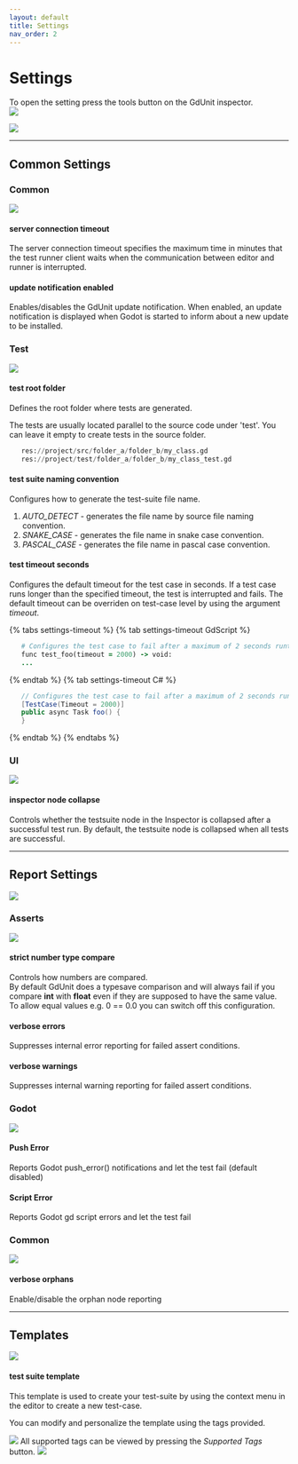 ```yaml
---
layout: default
title: Settings
nav_order: 2
---
```


# Settings
To open the setting press the tools button on the GdUnit inspector.<br>
![](/gdUnit3/assets/images/settings/inspector-settings.png)

![](/gdUnit3/assets/images/settings/settings-dialog.png)

---

## Common Settings
### Common
![](/gdUnit3/assets/images/settings/settings-common.png)
#### **server connection timeout**
The server connection timeout specifies the maximum time in minutes that the test runner client waits when the communication between editor and runner is interrupted.

#### **update notification enabled**
Enables/disables the GdUnit update notification. When enabled, an update notification is displayed when Godot is started to inform about a new update to be installed.

### Test
![](/gdUnit3/assets/images/settings/settings-test.png)
#### **test root folder**
Defines the root folder where tests are generated.

The tests are usually located parallel to the source code under 'test'. You can leave it empty to create tests in the source folder.
```python
   res://project/src/folder_a/folder_b/my_class.gd
   res://project/test/folder_a/folder_b/my_class_test.gd
```

#### **test suite naming convention**
Configures how to generate the test-suite file name. 
1. *AUTO_DETECT* - generates the file name by source file naming convention.
2. *SNAKE_CASE*  - generates the file name in snake case convention.
3. *PASCAL_CASE* - generates the file name in pascal case convention.

#### **test timeout seconds**
Configures the default timeout for the test case in seconds. If a test case runs longer than the specified timeout, the test is interrupted and fails.
The default timeout can be overriden on test-case level by using the argument *timeout*.

{% tabs settings-timeout %}
{% tab settings-timeout GdScript %}
```ruby
   # Configures the test case to fail after a maximum of 2 seconds runtime
   func test_foo(timeout = 2000) -> void:
   ...
```
{% endtab %}
{% tab settings-timeout C# %}
```cs
   // Configures the test case to fail after a maximum of 2 seconds runtime
   [TestCase(Timeout = 2000)]
   public async Task foo() {
   }
```
{% endtab %}
{% endtabs %}

### UI
![](/gdUnit3/assets/images/settings/settings-ui.png)
#### **inspector node collapse**
Controls whether the testsuite node in the Inspector is collapsed after a successful test run.
By default, the testsuite node is collapsed when all tests are successful.

---

## Report Settings
![](/gdUnit3/assets/images/settings/settings-report.png)


### Asserts 
![](/gdUnit3/assets/images/settings/settings-asserts.png)
#### **strict number type compare**
Controls how numbers are compared.<br>
By default GdUnit does a typesave comparison and will always fail if you compare **int** with **float** even if they are supposed to have the same value.<br>
To allow equal values e.g. 0 == 0.0 you can switch off this configuration.


#### **verbose errors**
Suppresses internal error reporting for failed assert conditions.

#### **verbose warnings**
Suppresses internal warning reporting for failed assert conditions.

### Godot
![](/gdUnit3/assets/images/settings/settings-godot.png)
#### **Push Error**
Reports Godot push_error() notifications and let the test fail (default disabled)

#### **Script Error**
Reports Godot gd script errors and let the test fail

### Common
![](/gdUnit3/assets/images/settings/settings-report-others.png)
#### **verbose orphans**
Enable/disable the orphan node reporting

---

## Templates
![](/gdUnit3/assets/images/settings/settings-template.png)

#### **test suite template**

This template is used to create your test-suite by using the context menu in the editor to create a new test-case.

You can modify and personalize the template using the tags provided.  

![](/gdUnit3/assets/images/settings/settings-template-editor.png)
All supported tags can be viewed by pressing the *Supported Tags* button.
![](/gdUnit3/assets/images/settings/settings-template-editor-tags.png)
